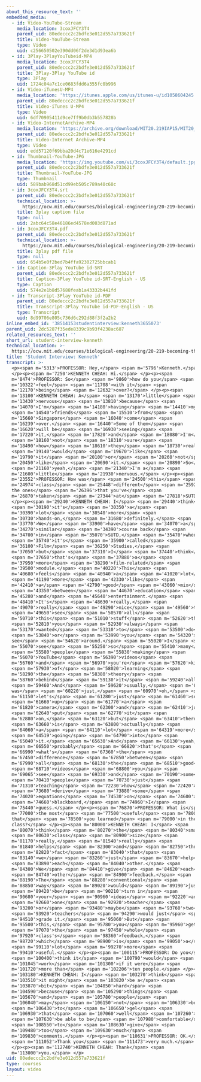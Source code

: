 ```yaml
---
about_this_resource_text: ''
embedded_media:
  - id: Video-YouTube-Stream
    media_location: 3coxJFCY3T4
    parent_uid: 80edeccc2c2bdfe3e012d557a733621f
    title: Video-YouTube-Stream
    type: Video
    uid: c256650502e390dd06f2de3d1d93ea6b
  - id: 3Play-3PlayYouTubeid-MP4
    media_location: 3coxJFCY3T4
    parent_uid: 80edeccc2c2bdfe3e012d557a733621f
    title: 3Play-3Play YouTube id
    type: 3Play
    uid: 1724c04a7c1ce0683fdd6a355fc0b996
  - id: Video-iTunesU-MP4
    media_location: 'https://itunes.apple.com/us/itunes-u/id1058604245'
    parent_uid: 80edeccc2c2bdfe3e012d557a733621f
    title: Video-iTunes U-MP4
    type: Video
    uid: 6df70905411d9ce7ff9b0db3b557828b
  - id: Video-InternetArchive-MP4
    media_location: 'https://archive.org/download/MIT20.219IAP15/MIT20_219IAP15_D13P2_300k.mp4'
    parent_uid: 80edeccc2c2bdfe3e012d557a733621f
    title: Video-Internet Archive-MP4
    type: Video
    uid: edd57120f69bba20d4c71e616e4291cd
  - id: Thumbnail-YouTube-JPG
    media_location: 'https://img.youtube.com/vi/3coxJFCY3T4/default.jpg'
    parent_uid: 80edeccc2c2bdfe3e012d557a733621f
    title: Thumbnail-YouTube-JPG
    type: Thumbnail
    uid: 589bab968d51cd99eb505c789a40c60c
  - id: 3coxJFCY3T4.srt
    parent_uid: 80edeccc2c2bdfe3e012d557a733621f
    technical_location: >-
      https://ocw.mit.edu/courses/biological-engineering/20-219-becoming-the-next-bill-nye-writing-and-hosting-the-educational-show-january-iap-2015/day-13-screening-final-cuts/student-interview-kenneth/3coxJFCY3T4.srt
    title: 3play caption file
    type: null
    uid: 2abc64c58e46186ed4578ed003d871ad
  - id: 3coxJFCY3T4.pdf
    parent_uid: 80edeccc2c2bdfe3e012d557a733621f
    technical_location: >-
      https://ocw.mit.edu/courses/biological-engineering/20-219-becoming-the-next-bill-nye-writing-and-hosting-the-educational-show-january-iap-2015/day-13-screening-final-cuts/student-interview-kenneth/3coxJFCY3T4.pdf
    title: 3play pdf file
    type: null
    uid: 654b5e0f2bed7b4ffa92302725bbcab1
  - id: Caption-3Play YouTube id-SRT
    parent_uid: 80edeccc2c2bdfe3e012d557a733621f
    title: Caption-3Play YouTube id-SRT-English - US
    type: Caption
    uid: 574e2e1b8d57688feab1a43332b441fd
  - id: Transcript-3Play YouTube id-PDF
    parent_uid: 80edeccc2c2bdfe3e012d557a733621f
    title: Transcript-3Play YouTube id-PDF-English - US
    type: Transcript
    uid: 8d99706e805c736d6c292d88f3f2a2b2
inline_embed_id: '38514153studentinterview:kenneth3655073'
parent_uid: 2dc5287f35ede8339c9b93f4238ac687
related_resources_text: ''
short_url: student-interview-kenneth
technical_location: >-
  https://ocw.mit.edu/courses/biological-engineering/20-219-becoming-the-next-bill-nye-writing-and-hosting-the-educational-show-january-iap-2015/day-13-screening-final-cuts/student-interview-kenneth
title: 'Student Interview: Kenneth'
transcript: >-
  <p><span m='5313'>PROFESSOR: Hey,</span> <span m='5796'>Kenneth.</span>
  </p><p><span m='7250'>KENNETH CHEAH: Hi.</span> </p><p><span
  m='8474'>PROFESSOR: So</span> <span m='9860'>how do you</span> <span
  m='10322'>feel</span> <span m='11708'>with it</span> <span
  m='12170'>being</span> <span m='12632'>over?</span> </p><p><span
  m='13100'>KENNETH CHEAH: A</span> <span m='13170'>little</span> <span
  m='13430'>nervous</span> <span m='13810'>because</span> <span
  m='14070'>I'm</span> <span m='14180'>having</span> <span m='14410'>my</span>
  <span m='14540'>friends</span> <span m='15510'>from</span> <span
  m='15660'>Singapore</span> <span m='16040'>come</span> <span
  m='16239'>over.</span> <span m='16440'>Some of them</span> <span
  m='16620'>will be</span> <span m='16930'>seeing</span> <span
  m='17220'>it,</span> <span m='17820'>and</span> <span m='18080'>I'm</span>
  <span m='18160'>not</span> <span m='18310'>sure</span> <span
  m='18490'>how</span> <span m='18610'>they</span> <span m='18730'>really</span>
  <span m='19140'>would</span> <span m='19670'>like</span> <span
  m='19790'>it</span> <span m='20100'>or</span> <span m='20260'>not</span> <span
  m='20450'>like</span> <span m='20690'>it.</span> <span m='20890'>So</span>
  <span m='21160'>yeah,</span> <span m='21340'>I'm a</span> <span
  m='21600'>little</span> <span m='21930'>nervous.</span> </p><p><span
  m='23552'>PROFESSOR: How was</span> <span m='24500'>this</span> <span
  m='24974'>class</span> <span m='25448'>different</span> <span m='25922'>from
  the ones</span> <span m='26396'>that you've</span> <span
  m='26870'>taken</span> <span m='27344'>at</span> <span m='27818'>SUTD?</span>
  </p><p><span m='29240'>KENNETH CHEAH: I</span> <span m='29440'>think</span>
  <span m='30190'>it's</span> <span m='30350'>a</span> <span
  m='30390'>lot</span> <span m='30540'>more</span> <span
  m='30730'>hands-on,</span> <span m='31680'>definitely.</span> <span
  m='33770'>We</span> <span m='33900'>have</span> <span m='34070'>a</span> <span
  m='34270'>similar</span> <span m='34390'>course back</span> <span
  m='34700'>in</span> <span m='35070'>SUTD,</span> <span m='35470'>where</span>
  <span m='35740'>it's</span> <span m='35900'>called</span> <span
  m='36100'>Film</span> <span m='36250'>Studies,</span> <span
  m='37050'>but</span> <span m='37310'>I</span> <span m='37440'>think</span>
  <span m='37650'>that's</span> <span m='37880'>a</span> <span
  m='37950'>more</span> <span m='38290'>film-related</span> <span
  m='39500'>module.</span> <span m='40220'>This</span> <span
  m='40680'>feels</span> <span m='40940'>a</span> <span m='41020'>lot</span>
  <span m='41190'>more</span> <span m='42330'>like</span> <span
  m='42410'>a</span> <span m='42790'>good</span> <span m='43060'>mix</span>
  <span m='43350'>between</span> <span m='44670'>education</span> <span
  m='45280'>and</span> <span m='45640'>entertainment.</span> <span
  m='48410'>It's</span> <span m='48630'>really,</span> <span
  m='49070'>really</span> <span m='49290'>nice</span> <span m='49560'>to</span>
  <span m='49650'>see</span> <span m='50570'>all</span> <span
  m='50710'>this</span> <span m='51010'>stuff</span> <span m='52620'>that</span>
  <span m='52810'>you</span> <span m='52930'>always</span> <span
  m='53170'>wanted</span> <span m='53310'>to</span> <span m='53500'>do</span>
  <span m='53840'>or</span> <span m='53990'>you</span> <span m='54320'>always
  see</span> <span m='54620'>around.</span> <span m='55020'>I</span> <span
  m='55070'>see</span> <span m='55250'>so</span> <span m='55410'>many</span>
  <span m='55580'>people</span> <span m='55830'>making</span> <span
  m='56070'>YouTube</span> <span m='56390'>videos</span> <span
  m='56760'>and</span> <span m='56970'>you're</span> <span m='57620'>kind</span>
  <span m='57930'>of</span> <span m='58020'>learning</span> <span
  m='58290'>the</span> <span m='58380'>theory</span> <span
  m='58760'>behind</span> <span m='59130'>it</span> <span m='59240'>all.</span>
  <span m='59460'>And</span> <span m='59620'>usually,</span> <span m='60010'>it
  was</span> <span m='60220'>just,</span> <span m='60970'>oh,</span> <span
  m='61150'>let's</span> <span m='61280'>just</span> <span m='61460'>set</span>
  <span m='61660'>up</span> <span m='61770'>a</span> <span
  m='61820'>camera</span> <span m='62300'>and</span> <span m='62410'>just</span>
  <span m='62640'>put</span> <span m='62770'>it</span> <span
  m='62880'>on,</span> <span m='63120'>but</span> <span m='63410'>there</span>
  <span m='63660'>is</span> <span m='63800'>actually</span> <span
  m='64060'>a</span> <span m='64110'>lot</span> <span m='64319'>more</span>
  <span m='64519'>going</span> <span m='64790'>into</span> <span
  m='65040'>it.</span> <span m='65630'>And</span> <span m='66130'>yeah,</span>
  <span m='66550'>probably</span> <span m='66820'>that's</span> <span
  m='66990'>what's</span> <span m='67360'>the</span> <span
  m='67450'>difference</span> <span m='67850'>between</span> <span
  m='67990'>all</span> <span m='68130'>the</span> <span m='68510'>good</span>
  <span m='68710'>videos</span> <span m='68800'>you</span> <span
  m='69065'>see</span> <span m='69330'>and</span> <span m='70190'>some</span>
  <span m='70410'>people</span> <span m='70730'>just</span> <span
  m='71310'>teaching</span> <span m='72230'>how</span> <span m='72420'>to</span>
  <span m='73680'>derive</span> <span m='73880'>some</span> <span
  m='74020'>equations</span> <span m='74530'>on</span> <span m='74600'>a</span>
  <span m='74660'>blackboard,</span> <span m='74960'>I</span> <span
  m='75440'>guess.</span> </p><p><span m='76870'>PROFESSOR: What is</span> <span
  m='77000'>the most</span> <span m='77500'>useful</span> <span m='78000'>thing
  that</span> <span m='78500'>you learned</span> <span m='79000'>in the
  class?</span> </p><p><span m='80000'>KENNETH CHEAH: I</span> <span
  m='80070'>think</span> <span m='80270'>the</span> <span m='80340'>small</span>
  <span m='80630'>class</span> <span m='80900'>size</span> <span
  m='81170'>really,</span> <span m='81540'>really</span> <span
  m='81840'>helps</span> <span m='82300'>and</span> <span m='82750'>the</span>
  <span m='82820'>fact</span> <span m='83040'>that</span> <span
  m='83140'>we</span> <span m='83260'>just</span> <span m='83670'>help</span>
  <span m='83890'>each</span> <span m='84040'>other.</span> <span
  m='84300'>We</span> <span m='84410'>give</span> <span m='84620'>each</span>
  <span m='84740'>other</span> <span m='84900'>feedback.</span> <span
  m='88190'>The</span> <span m='88280'>conventional</span> <span
  m='88850'>way</span> <span m='89020'>would</span> <span m='89190'>just</span>
  <span m='89420'>be</span> <span m='90210'>turn in</span> <span
  m='90680'>your</span> <span m='90960'>ideas</span> <span m='92220'>and</span>
  <span m='92660'>one</span> <span m='92920'>teacher</span> <span
  m='93200'>or</span> <span m='93480'>maybe</span> <span m='93760'>two</span>
  <span m='93920'>teachers</span> <span m='94290'>would just</span> <span
  m='94510'>grade it.</span> <span m='95060'>But</span> <span
  m='95500'>this,</span> <span m='95780'>you</span> <span m='95960'>get</span>
  <span m='97070'>the</span> <span m='97450'>whole</span> <span
  m='97920'>class's</span> <span m='98360'>feedback,</span> <span
  m='98720'>which</span> <span m='98900'>is</span> <span m='99050'>a</span>
  <span m='99110'>lot</span> <span m='99270'>more</span> <span
  m='99410'>useful.</span> </p><p><span m='100115'>PROFESSOR: Do you</span>
  <span m='100400'>think it</span> <span m='100790'>would</span> <span
  m='101045'>work</span> <span m='101300'>if it were</span> <span
  m='101720'>more than</span> <span m='102206'>ten people.</span> </p><p><span
  m='103180'>KENNETH CHEAH: I</span> <span m='103270'>think</span> <span
  m='103510'>it might</span> <span m='103820'>be a</span> <span
  m='103870'>bit</span> <span m='104050'>hard</span> <span
  m='104590'>because</span> <span m='105290'>things</span> <span
  m='105670'>and</span> <span m='105780'>people</span> <span
  m='106040'>may</span> <span m='106150'>not</span> <span m='106330'>be</span>
  <span m='106430'>to</span> <span m='106650'>gel</span> <span
  m='106930'>that</span> <span m='107060'>well</span> <span m='107260'>to</span>
  <span m='107630'>be able to be</span> <span m='107980'>comfortable</span>
  <span m='108550'>to</span> <span m='108630'>give</span> <span
  m='109480'>too</span> <span m='109630'>much</span> <span
  m='109830'>comments.</span> </p><p><span m='110631'>PROFESSOR: OK.</span>
  <span m='111052'>Thank you</span> <span m='111473'>very much.</span>
  </p><p><span m='112740'>KENNETH CHEAH: Thank</span> <span
  m='113000'>you.</span> </p>
uid: 80edeccc2c2bdfe3e012d557a733621f
type: courses
layout: video
---
```

